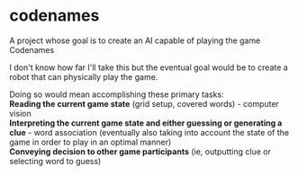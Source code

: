 # codenames
A project whose goal is to create an AI capable of playing the game Codenames  

I don't know how far I'll take this but the eventual goal would be to create a robot that can physically play the game.  

Doing so would mean accomplishing these primary tasks:  
**Reading the current game state** (grid setup, covered words) - computer vision  
**Interpreting the current game state and either guessing or generating a clue** - word association (eventually also taking into account the state of the game in order to play in an optimal manner)  
**Conveying decision to other game participants** (ie, outputting clue or selecting word to guess)


